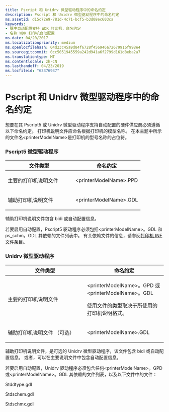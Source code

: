 ```yaml
---
title: Pscript 和 Unidrv 微型驱动程序中的命名约定
description: Pscript 和 Unidrv 微型驱动程序中的命名约定
ms.assetid: d15c72e9-781d-4c71-bcf5-b3d08ec603ca
keywords:
- 框中自动配置支持 WDK 打印机，命名约定
- 名称 WDK 打印机自动配置
ms.date: 04/20/2017
ms.localizationpriority: medium
ms.openlocfilehash: 04d23c45a9d84f6728f456946a72679916f998e4
ms.sourcegitcommit: 0cc5051945559a242d941a6f2799d161d8eba2a7
ms.translationtype: MT
ms.contentlocale: zh-CN
ms.lasthandoff: 04/23/2019
ms.locfileid: "63376937"
---
```

# <a name="naming-conventions-in-pscript-and-unidrv-minidrivers"></a>Pscript 和 Unidrv 微型驱动程序中的命名约定


想要在其 Pscript5 或 Unidrv 微型驱动程序支持自动配置的硬件供应商必须遵循以下命名约定。 打印机说明文件应命名根据打印机的模型名称。 在本主题中所示的文件名&lt;printerModelName&gt;是打印机的型号名称的占位符。

### <a href="" id="pscript5-minidrivers"></a> Pscript5 微型驱动程序

<table>
<colgroup>
<col width="50%" />
<col width="50%" />
</colgroup>
<thead>
<tr class="header">
<th>文件类型</th>
<th>命名约定</th>
</tr>
</thead>
<tbody>
<tr class="odd">
<td><p>主要的打印机说明文件</p></td>
<td><p>&lt;printerModelName&gt;.PPD</p></td>
</tr>
<tr class="even">
<td><p>辅助打印机说明文件</p></td>
<td><p>&lt;printerModelName&gt;.GDL</p></td>
</tr>
</tbody>
</table>

 

辅助打印机说明文件包含 bidi 或自动配置信息。

若要启用自动配置，Pscript5 驱动程序必须包括&lt;printerModelName&gt;。GDL 和 ps\_schm。GDL 其依赖的文件列表中。 有关依赖文件的信息，请参阅[打印机 INF 文件条目](printer-inf-file-entries.md)。

### <a href="" id="unidrv-minidrivers"></a> Unidrv 微型驱动程序

<table>
<colgroup>
<col width="50%" />
<col width="50%" />
</colgroup>
<thead>
<tr class="header">
<th>文件类型</th>
<th>命名约定</th>
</tr>
</thead>
<tbody>
<tr class="odd">
<td><p>主要的打印机说明文件</p></td>
<td><p>&lt;printerModelName&gt;。GPD 或&lt;printerModelName&gt;。GDL</p>
<p>使用文件的类型取决于所使用的打印机说明格式。</p></td>
</tr>
<tr class="even">
<td><p>辅助打印机说明文件 （可选）</p></td>
<td><p>&lt;printerModelName&gt;.GDL</p></td>
</tr>
</tbody>
</table>

 

辅助打印机说明文件，是可选的 Unidrv 微型驱动程序，该文件包含 bidi 或自动配置信息。 或者，可以在主要说明文件中包含自动配置信息。

若要启用自动配置，Unidrv 驱动程序必须包含任何&lt;printerModelName&gt;。GPD 或&lt;printerModelName&gt;。GDL 其依赖的文件列表，以及以下文件中的文件：

Stddtype.gdl

Stdschem.gdl

Stdschmx.gdl

 

 





